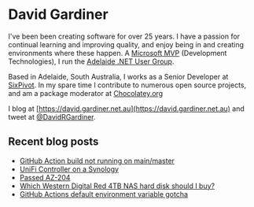 # David Gardiner

I've been been creating software for over 25 years. I have a passion for continual learning and improving quality, and enjoy being in and creating environments where these happen. A [Microsoft MVP](https://mvp.microsoft.com/en-us/PublicProfile/5001655) (Development Technologies), I run the [Adelaide .NET User Group](https://www.adnug.net).

Based in Adelaide, South Australia, I works as a Senior Developer at [SixPivot](https://www.sixpivot.com.au). In my spare time I contribute to numerous open source projects, and am a package moderator at [Chocolatey.org](https://chocolatey.org)

I blog at [https://david.gardiner.net.au](https://david.gardiner.net.au) and tweet at [@DavidRGardiner](https://twitter.com/DavidRGardiner).

## Recent blog posts

<!--START_SECTION:posts-->
* [GitHub Action build not running on main&#x2F;master](https:&#x2F;&#x2F;david.gardiner.net.au&#x2F;2021&#x2F;07&#x2F;github-actions-not-running.html)
* [UniFi Controller on a Synology](https:&#x2F;&#x2F;david.gardiner.net.au&#x2F;2021&#x2F;07&#x2F;synology-unifi.html)
* [Passed AZ-204](https:&#x2F;&#x2F;david.gardiner.net.au&#x2F;2021&#x2F;07&#x2F;passed-az-204.html)
* [Which Western Digital Red 4TB NAS hard disk should I buy?](https:&#x2F;&#x2F;david.gardiner.net.au&#x2F;2021&#x2F;07&#x2F;ws-red-nas-hdd.html)
* [GitHub Actions default environment variable gotcha](https:&#x2F;&#x2F;david.gardiner.net.au&#x2F;2021&#x2F;07&#x2F;github-actions-default-environment-variables.html)
<!--END_SECTION:posts-->